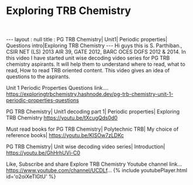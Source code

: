 <h1>Exploring TRB Chemistry</h1><br><br>---
layout : null
title : PG TRB Chemistry| Unit1| Periodic properties| Questions intro|Exploring TRB Chemistry
---
Hi guys this is S. Parthiban., CSIR NET (LS) 2013 AIR 39, GATE 2012, BARC OCES DGFS 2012 & 2014. In this video I have started unit wise decoding video series for PG TRB chemistry aspirants. It will help them to understand where to read, what to read, How to read TRB oriented content. This video gives an idea of questions to the aspirants.

Unit 1 Periodic Properties Questions link.... 
https://exploringtrbchemistry.hashnode.dev/pg-trb-chemistry-unit-1-periodic-properties-questions

PG TRB Chemistry| Unit1 decoding part 1| Periodic properties| Exploring TRB Chemistry
https://youtu.be/tXcugQds0d0

Must read books for PG TRB Chemistry| Polytechnic TRB| My choice of reference books|
https://youtu.be/KISOw7zLDKc

PG TRB Chemistry| Unit wise decoding video series| Introduction|
https://youtu.be/GhHrhUVi-C0

Like, Subscribe and share Explore TRB Chemistry
Youtube channel link... https://www.youtube.com/channel/UCDLf...
{% include youtubePlayer.html id='o2oiXeTlGtU' %}<br>